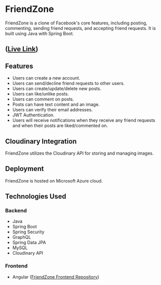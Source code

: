 # FriendZone

FriendZone is a clone of Facebook's core features, including posting, commenting, sending friend requests, and accepting friend requests. It is built using Java with Spring Boot.

## ([Live Link](https://friend-zone-brown.vercel.app/login))

## Features

- Users can create a new account.
- Users can send/decline friend requests to other users.
- Users can create/update/delete new posts.
- Users can like/unlike posts.
- Users can comment on posts.
- Posts can have text content and an image.
- Users can verify their email addresses.
- JWT Authentication.
- Users will receive notifications when they receive any friend requests and when their posts are liked/commented on.

## Cloudinary Integration

FriendZone utilizes the Cloudinary API for storing and managing images.

## Deployment

FriendZone is hosted on Microsoft Azure cloud.

## Technologies Used

### Backend

- Java
- Spring Boot
- Spring Security
- GraphQL
- Spring Data JPA
- MySQL
- Cloudinary API

### Frontend

- Angular ([FriendZone Frontend Repository](https://github.com/iamkhs/friend-zone-front-end))

